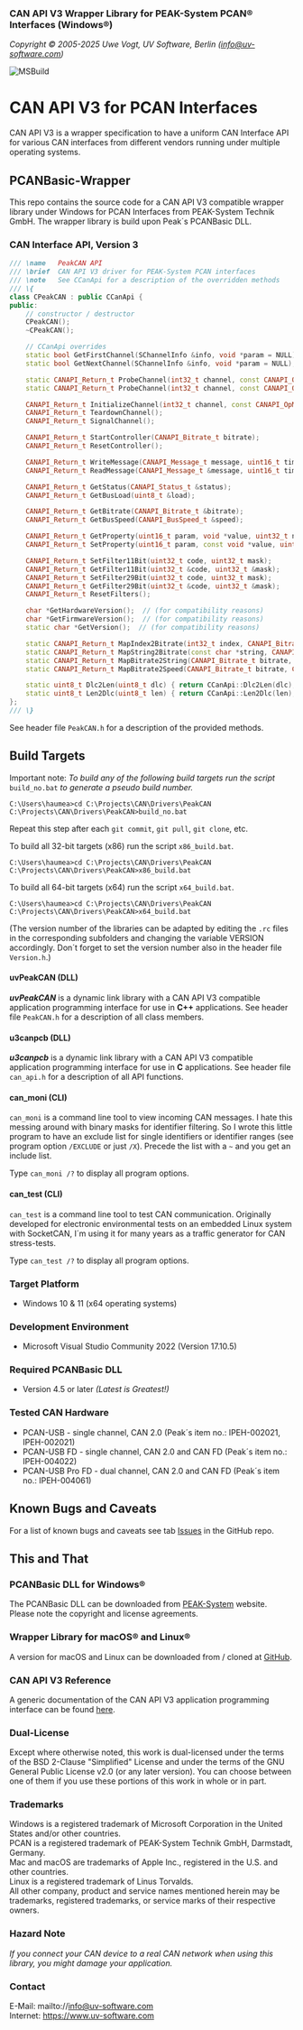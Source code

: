 ### CAN API V3 Wrapper Library for PEAK-System PCAN&reg; Interfaces (Windows&reg;)

_Copyright &copy; 2005-2025 Uwe Vogt, UV Software, Berlin (info@uv-software.com)_

![MSBuild](https://github.com/uv-software/PCANBasic-Wrapper/actions/workflows/msbuild.yml/badge.svg)

# CAN API V3 for PCAN Interfaces

CAN API V3 is a wrapper specification to have a uniform CAN Interface API for various CAN interfaces from different vendors running under multiple operating systems.

## PCANBasic-Wrapper

This repo contains the source code for a CAN API V3 compatible wrapper library under Windows for PCAN Interfaces from PEAK-System Technik GmbH.
The wrapper library is build upon Peak´s PCANBasic DLL.

### CAN Interface API, Version 3

```C++
/// \name   PeakCAN API
/// \brief  CAN API V3 driver for PEAK-System PCAN interfaces
/// \note   See CCanApi for a description of the overridden methods
/// \{
class CPeakCAN : public CCanApi {
public:
    // constructor / destructor
    CPeakCAN();
    ~CPeakCAN();

    // CCanApi overrides
    static bool GetFirstChannel(SChannelInfo &info, void *param = NULL);
    static bool GetNextChannel(SChannelInfo &info, void *param = NULL);

    static CANAPI_Return_t ProbeChannel(int32_t channel, const CANAPI_OpMode_t &opMode, const void *param, EChannelState &state);
    static CANAPI_Return_t ProbeChannel(int32_t channel, const CANAPI_OpMode_t &opMode, EChannelState &state);

    CANAPI_Return_t InitializeChannel(int32_t channel, const CANAPI_OpMode_t &opMode, const void *param = NULL);
    CANAPI_Return_t TeardownChannel();
    CANAPI_Return_t SignalChannel();

    CANAPI_Return_t StartController(CANAPI_Bitrate_t bitrate);
    CANAPI_Return_t ResetController();

    CANAPI_Return_t WriteMessage(CANAPI_Message_t message, uint16_t timeout = 0U);
    CANAPI_Return_t ReadMessage(CANAPI_Message_t &message, uint16_t timeout = CANWAIT_INFINITE);

    CANAPI_Return_t GetStatus(CANAPI_Status_t &status);
    CANAPI_Return_t GetBusLoad(uint8_t &load);

    CANAPI_Return_t GetBitrate(CANAPI_Bitrate_t &bitrate);
    CANAPI_Return_t GetBusSpeed(CANAPI_BusSpeed_t &speed);

    CANAPI_Return_t GetProperty(uint16_t param, void *value, uint32_t nbyte);
    CANAPI_Return_t SetProperty(uint16_t param, const void *value, uint32_t nbyte);

    CANAPI_Return_t SetFilter11Bit(uint32_t code, uint32_t mask);
    CANAPI_Return_t GetFilter11Bit(uint32_t &code, uint32_t &mask);
    CANAPI_Return_t SetFilter29Bit(uint32_t code, uint32_t mask);
    CANAPI_Return_t GetFilter29Bit(uint32_t &code, uint32_t &mask);
    CANAPI_Return_t ResetFilters();

    char *GetHardwareVersion();  // (for compatibility reasons)
    char *GetFirmwareVersion();  // (for compatibility reasons)
    static char *GetVersion();  // (for compatibility reasons)

    static CANAPI_Return_t MapIndex2Bitrate(int32_t index, CANAPI_Bitrate_t &bitrate);
    static CANAPI_Return_t MapString2Bitrate(const char *string, CANAPI_Bitrate_t &bitrate);
    static CANAPI_Return_t MapBitrate2String(CANAPI_Bitrate_t bitrate, char *string, size_t length);
    static CANAPI_Return_t MapBitrate2Speed(CANAPI_Bitrate_t bitrate, CANAPI_BusSpeed_t &speed);

    static uint8_t Dlc2Len(uint8_t dlc) { return CCanApi::Dlc2Len(dlc); }
    static uint8_t Len2Dlc(uint8_t len) { return CCanApi::Len2Dlc(len); }
};
/// \}
```
See header file `PeakCAN.h` for a description of the provided methods.

## Build Targets

Important note: _To build any of the following build targets run the script_ `build_no.bat` _to generate a pseudo build number._
```
C:\Users\haumea>cd C:\Projects\CAN\Drivers\PeakCAN
C:\Projects\CAN\Drivers\PeakCAN>build_no.bat
```
Repeat this step after each `git commit`, `git pull`, `git clone`, etc.

To build all 32-bit targets (x86) run the script `x86_build.bat`.
```
C:\Users\haumea>cd C:\Projects\CAN\Drivers\PeakCAN
C:\Projects\CAN\Drivers\PeakCAN>x86_build.bat
```

To build all 64-bit targets (x64) run the script `x64_build.bat`.
```
C:\Users\haumea>cd C:\Projects\CAN\Drivers\PeakCAN
C:\Projects\CAN\Drivers\PeakCAN>x64_build.bat
```
(The version number of the libraries can be adapted by editing the `.rc` files in the corresponding subfolders and changing the variable VERSION accordingly. Don´t forget to set the version number also in the header file `Version.h`.)

#### uvPeakCAN (DLL)

___uvPeakCAN___ is a dynamic link library with a CAN API V3 compatible application programming interface for use in __C++__ applications.
See header file `PeakCAN.h` for a description of all class members.

#### u3canpcb (DLL)

___u3canpcb___ is a dynamic link library with a CAN API V3 compatible application programming interface for use in __C__ applications.
See header file `can_api.h` for a description of all API functions.

#### can_moni (CLI)

`can_moni` is a command line tool to view incoming CAN messages.
I hate this messing around with binary masks for identifier filtering.
So I wrote this little program to have an exclude list for single identifiers or identifier ranges (see program option `/EXCLUDE` or just `/X`). Precede the list with a `~` and you get an include list.

Type `can_moni /?` to display all program options.

#### can_test (CLI)

`can_test` is a command line tool to test CAN communication.
Originally developed for electronic environmental tests on an embedded Linux system with SocketCAN, I´m using it for many years as a traffic generator for CAN stress-tests.

Type `can_test /?` to display all program options.

### Target Platform

- Windows 10 & 11 (x64 operating systems)

### Development Environment

- Microsoft Visual Studio Community 2022 (Version 17.10.5)

### Required PCANBasic DLL

- Version 4.5 or later _(Latest is Greatest!)_

### Tested CAN Hardware

- PCAN-USB - single channel, CAN 2.0 (Peak´s item no.: IPEH-002021, IPEH-002021)
- PCAN-USB FD - single channel, CAN 2.0 and CAN FD (Peak´s item no.: IPEH-004022)
- PCAN-USB Pro FD - dual channel, CAN 2.0 and CAN FD (Peak´s item no.: IPEH-004061)

## Known Bugs and Caveats

For a list of known bugs and caveats see tab [Issues](https://github.com/uv-software/PCANBasic-Wrapper/issues) in the GitHub repo.

## This and That

### PCANBasic DLL for Windows&reg;

The PCANBasic DLL can be downloaded from [PEAK-System](https://www.peak-system.com/) website. \
Please note the copyright and license agreements.

### Wrapper Library for macOS&reg; and Linux&reg;

A version for macOS and Linux can be downloaded from / cloned at [GitHub](https://github.com/mac-can/PCBUSB-Wrapper).

### CAN API V3 Reference

A generic documentation of the CAN API V3 application programming interface can be found [here](https://uv-software.github.io/CANAPI-Docs/#/).

### Dual-License

Except where otherwise noted, this work is dual-licensed under the terms of the BSD 2-Clause "Simplified" License
and under the terms of the GNU General Public License v2.0 (or any later version).
You can choose between one of them if you use these portions of this work in whole or in part.

### Trademarks

Windows is a registered trademark of Microsoft Corporation in the United States and/or other countries. \
PCAN is a registered trademark of PEAK-System Technik GmbH, Darmstadt, Germany. \
Mac and macOS are trademarks of Apple Inc., registered in the U.S. and other countries. \
Linux is a registered trademark of Linus Torvalds. \
All other company, product and service names mentioned herein may be trademarks, registered trademarks, or service marks of their respective owners.

### Hazard Note

_If you connect your CAN device to a real CAN network when using this library, you might damage your application._

### Contact

E-Mail: mailto://info@uv-software.com \
Internet: https://www.uv-software.com
